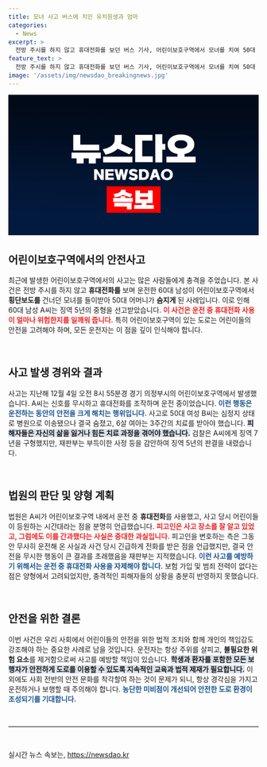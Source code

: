 ```yaml
---
title: 모녀 사고 버스에 치인 유치원생과 엄마
categories:
  - News
excerpt: >
  전방 주시를 하지 않고 휴대전화를 보던 버스 기사, 어린이보호구역에서 모녀를 치여 50대 어머니가 사망하는 사건 발생. 징역 5년형 선고, 권장 속도와 전과 없는 점은 고려했지만 태만의 대가는 무겁다.
feature_text: >
  전방 주시를 하지 않고 휴대전화를 보던 버스 기사, 어린이보호구역에서 모녀를 치여 50대 어머니가 사망하는 사건 발생. 징역 5년형 선고, 권장 속도와 전과 없는 점은 고려했지만 태만의 대가는 무겁다.
image: '/assets/img/newsdao_breakingnews.jpg'
---
```


<p><img src="/assets/img/newsdao_breakingnews.jpg" alt="ontimetimes 속보" /></p>

<h2 data-ke-size="size26">어린이보호구역에서의 안전사고</h2>

<p data-ke-size="size16">최근에 발생한 어린이보호구역에서의 사고는 많은 사람들에게 충격을 주었습니다. 본 사건은 전방 주시를 하지 않고 <b>휴대전화를</b> 보며 운전한 60대 남성이 어린이보호구역에서 <b>횡단보도를</b> 건너던 모녀를 들이받아 50대 어머니가 <b>숨지게</b> 된 사례입니다. 이로 인해 60대 남성 A씨는 징역 5년의 중형을 선고받았습니다. <b><span style="color: #ee2323;">이 사건은 운전 중 휴대전화 사용이 얼마나 위험한지를 일깨워 줍니다.</span></b> 특히 어린이보호구역이 있는 도로는 어린이들의 안전을 고려해야 하며, 모든 운전자는 이 점을 깊이 인식해야 합니다.</p>

<p data-ke-size="size16">&nbsp;</p>

<h2 data-ke-size="size26">사고 발생 경위와 결과</h2>

<p data-ke-size="size16">사고는 지난해 12월 4일 오전 8시 55분경 경기 의정부시의 어린이보호구역에서 발생했습니다. A씨는 신호를 무시하고 휴대전화를 조작하며 운전 중이었습니다. <b><span style="color: #1a5490;">이런 행동은 운전하는 동안의 안전을 크게 해치는 행위입니다.</span></b> 사고로 50대 여성 B씨는 심정지 상태로 병원으로 이송됐으나 결국 숨졌고, 6살 여아는 3주간의 치료를 받아야 했습니다. <b><span style="background-color: #21538527;">피해자들은 자신의 삶을 잃거나 힘든 치료 과정을 겪어야 했습니다.</span></b> 검찰은 A씨에게 징역 7년을 구형했지만, 재판부는 부득이한 사정 등을 감안하여 징역 5년의 판결을 내렸습니다.</p>

<p data-ke-size="size16">&nbsp;</p>

<h2 data-ke-size="size26">법원의 판단 및 양형 계획</h2>

<p data-ke-size="size16">법원은 A씨가 어린이보호구역 내에서 운전 중 <b>휴대전화</b>를 사용했고, 사고 당시 어린이들이 등원하는 시간대라는 점을 분명히 언급했습니다. <b><span style="color: #ee2323;">피고인은 사고 장소를 잘 알고 있었고, 그럼에도 이를 간과했다는 사실은 중대한 과실입니다.</span></b> 피고인을 변호하는 측은 그동안 무사히 운전해 온 사실과 사건 당시 긴급하게 전화를 받은 점을 언급했지만, 결국 안전을 무시한 행동이 큰 결과를 초래했음을 재판부는 지적했습니다. <b><span style="color: #1a5490;">이런 사고를 예방하기 위해서는 운전 중 휴대전화 사용을 자제해야 합니다.</span></b> 보험 가입 및 범죄 전력이 없다는 점은 양형에서 고려되었지만, 충격적인 피해자들의 상황을 충분히 반영하지 못했습니다.</p>

<p data-ke-size="size16">&nbsp;</p>

<h2 data-ke-size="size26">안전을 위한 결론</h2>

<p data-ke-size="size16">이번 사건은 우리 사회에서 어린이들의 안전을 위한 법적 조치와 함께 개인의 책임감도 강조해야 하는 중요한 사례로 남을 것입니다. 운전자는 항상 주위를 살피고, <b>불필요한 위험 요소</b>를 제거함으로써 사고를 예방할 책임이 있습니다. <b><span style="background-color: #21538527;">학생과 환자를 포함한 모든 보행자가 안전하게 도로를 이용할 수 있도록 지속적인 교육과 법적 제재가 필요합니다.</span></b> 이외에도 사회 전반의 안전 문화를 착각할여 하는 것이 문제가 되니, 항상 경각심을 가지고 운전하거나 보행할 때 주의해야 합니다. <b><span style="color: #1a5490;">농단한 미비점이 개선되어 안전한 도로 환경이 조성되기를 기대합니다.</span></b></p>

<p data-ke-size="size16">&nbsp;</p>

<hr style="border-top: 1px solid #ccc;">

<p data-ke-size="size16">&nbsp;</p>
실시간 뉴스 속보는, <a href="https://newsdao.kr" rel="dofollow">https://newsdao.kr</a>


